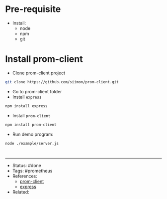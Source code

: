 # Pre-requisite
- Install:
	- node
	- npm
	- git

# Install prom-client
- Clone prom-client project

```bash
git clone https://github.com/siimon/prom-client.git
```

- Go to prom-client folder
- Install `express`

```bash
npm install express
```

- Install `prom-client`

```bash
npm install prom-client
```

- Run demo program:

```bash
node ./example/server.js
```

#
---
- Status: #done
- Tags: #prometheus
- References:
	- [prom-client](https://github.com/siimon/prom-client)
	- [express](https://expressjs.com/en/starter/installing.html)
- Related:
